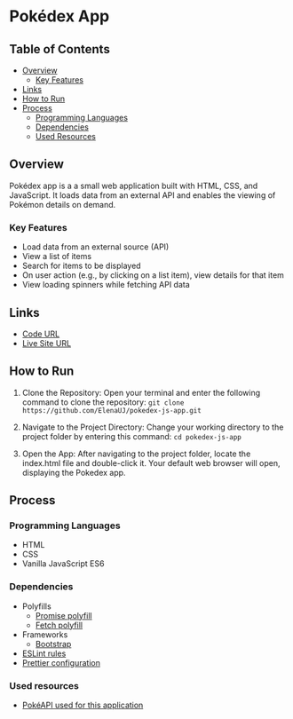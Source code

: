 # Pokédex App

## Table of Contents

- [Overview](#overview)
  - [Key Features](#key-features)
- [Links](#links)
- [How to Run](#how-to-run)
- [Process](#process)
  - [Programming Languages](#programming-languages)
  - [Dependencies](#dependencies)
  - [Used Resources](#used-resources)

## Overview

Pokédex app is a a small web application built with HTML, CSS, and JavaScript.
It loads data from an external API and enables the viewing of Pokémon details on demand.

### Key Features

- Load data from an external source (API)
- View a list of items
- Search for items to be displayed
- On user action (e.g., by clicking on a list item), view details for that item
- View loading spinners while fetching API data

## Links

- [Code URL](https://github.com/ElenaUJ/pokedex-js-app)
- [Live Site URL](https://elenauj.github.io/pokedex-js-app/)

## How to Run

1. Clone the Repository: Open your terminal and enter the following command to clone the repository:
   `git clone https://github.com/ElenaUJ/pokedex-js-app.git`

2. Navigate to the Project Directory: Change your working directory to the project folder by entering this command:
   `cd pokedex-js-app`

3. Open the App: After navigating to the project folder, locate the index.html file and double-click it. Your default web browser will open, displaying the Pokedex app.

## Process

### Programming Languages

- HTML
- CSS
- Vanilla JavaScript ES6

### Dependencies

- Polyfills
  - [Promise polyfill](https://raw.githubusercontent.com/taylorhakes/promise-polyfill/master/dist/polyfill.min.js)
  - [Fetch polyfill](https://github.com/github/fetch/releases/download/v3.0.0/fetch.umd.js)
- Frameworks
  - [Bootstrap](https://getbootstrap.com/docs/4.3/getting-started/introduction/)
- [ESLint rules](https://github.com/mydea/simple-pokedex-app/blob/master/.eslintrc)
- [Prettier configuration](https://stackoverflow.com/questions/55430906/prettier-single-quote-for-javascript-and-json-double-quote-for-html-sass-and-c)

### Used resources

- [PokéAPI used for this application](https://pokeapi.co/api/v2/pokemon/)
